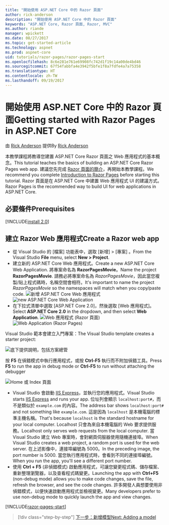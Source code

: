 ```yaml
---
title: "開始使用 ASP.NET Core 中的 Razor 頁面"
author: rick-anderson
description: "開始使用 ASP.NET Core 中的 Razor 頁面"
keywords: "ASP.NET Core, Razor 頁面, Razor, MVC"
ms.author: riande
manager: wpickett
ms.date: 08/27/2017
ms.topic: get-started-article
ms.technology: aspnet
ms.prod: aspnet-core
uid: tutorials/razor-pages/razor-pages-start
ms.openlocfilehash: 8c6e281e761e69908fc742d1f19c14a00de4bd46
ms.sourcegitcommit: 67f54fabbfa4e3942f5bfe1f8a7fdfe4a7a75358
ms.translationtype: HT
ms.contentlocale: zh-TW
ms.lasthandoff: 09/19/2017
---
```

# <a name="getting-started-with-razor-pages-in-aspnet-core"></a><span data-ttu-id="b2e06-104">開始使用 ASP.NET Core 中的 Razor 頁面</span><span class="sxs-lookup"><span data-stu-id="b2e06-104">Getting started with Razor Pages in ASP.NET Core</span></span>

<span data-ttu-id="b2e06-105">由 [Rick Anderson](https://twitter.com/RickAndMSFT) 提供</span><span class="sxs-lookup"><span data-stu-id="b2e06-105">By [Rick Anderson](https://twitter.com/RickAndMSFT)</span></span>

<span data-ttu-id="b2e06-106">本教學課程將教導您建置 ASP.NET Core Razor 頁面之 Web 應用程式的基本概念。</span><span class="sxs-lookup"><span data-stu-id="b2e06-106">This tutorial teaches the basics of building an ASP.NET Core Razor Pages web app.</span></span> <span data-ttu-id="b2e06-107">建議您先完成 [Razor 頁面的簡介](xref:mvc/razor-pages/index)，再開始本教學課程。</span><span class="sxs-lookup"><span data-stu-id="b2e06-107">We recommend you complete [Introduction to Razor Pages](xref:mvc/razor-pages/index) before starting this tutorial.</span></span> <span data-ttu-id="b2e06-108">Razor 頁面是在 ASP.NET Core 中建置 Web 應用程式 UI 的建議方式。</span><span class="sxs-lookup"><span data-stu-id="b2e06-108">Razor Pages is the recommended way to build UI for web applications in ASP.NET Core.</span></span>

## <a name="prerequisites"></a><span data-ttu-id="b2e06-109">必要條件</span><span class="sxs-lookup"><span data-stu-id="b2e06-109">Prerequisites</span></span>

[!INCLUDE[install 2.0](../../includes/install2.0.md)]

## <a name="create-a-razor-web-app"></a><span data-ttu-id="b2e06-110">建立 Razor Web 應用程式</span><span class="sxs-lookup"><span data-stu-id="b2e06-110">Create a Razor web app</span></span>

* <span data-ttu-id="b2e06-111">從 Visual Studio 的 [檔案]  功能表中，選取 [新增] > [專案] 。</span><span class="sxs-lookup"><span data-stu-id="b2e06-111">From the Visual Studio **File** menu, select **New > Project**.</span></span>
* <span data-ttu-id="b2e06-112">建立新的 ASP.NET Core Web 應用程式。</span><span class="sxs-lookup"><span data-stu-id="b2e06-112">Create a new ASP.NET Core Web Application.</span></span> <span data-ttu-id="b2e06-113">將專案命名為 **RazorPagesMovie**。</span><span class="sxs-lookup"><span data-stu-id="b2e06-113">Name the project **RazorPagesMovie**.</span></span> <span data-ttu-id="b2e06-114">請務必將專案命名為 *RazorPagesMovie*，因此當您複製/貼上程式碼時，名稱空間會相符。</span><span class="sxs-lookup"><span data-stu-id="b2e06-114">It's important to name the project *RazorPagesMovie* so the namespaces will match when you copy/paste code.</span></span>
 <span data-ttu-id="b2e06-115">![新增 ASP.NET Core Web 應用程式](../../mvc/razor-pages/index/_static/np.png)</span><span class="sxs-lookup"><span data-stu-id="b2e06-115">![new ASP.NET Core Web Application](../../mvc/razor-pages/index/_static/np.png)</span></span>
* <span data-ttu-id="b2e06-116">在下拉式清單中選取 [ASP.NET Core 2.0]，然後選取 [Web 應用程式]。</span><span class="sxs-lookup"><span data-stu-id="b2e06-116">Select **ASP.NET Core 2.0** in the dropdown, and then select **Web Application**.</span></span>
 <span data-ttu-id="b2e06-117">![Web 應用程式 (Razor 頁面)](../../mvc/razor-pages/index/_static/np2.png)</span><span class="sxs-lookup"><span data-stu-id="b2e06-117">![Web Application (Razor Pages)](../../mvc/razor-pages/index/_static/np2.png)</span></span>

<span data-ttu-id="b2e06-118">Visual Studio 範本會建立入門專案：</span><span class="sxs-lookup"><span data-stu-id="b2e06-118">The Visual Studio template creates a starter project:</span></span>

![底下提供說明，包括方案總管](razor-pages-start/_static/se.png)

<span data-ttu-id="b2e06-120">按 **F5** 在偵錯模式中執行應用程式，或按 **Ctrl-F5** 執行而不附加偵錯工具。</span><span class="sxs-lookup"><span data-stu-id="b2e06-120">Press **F5** to run the app in debug mode or **Ctrl-F5** to run without attaching the debugger</span></span>

![Home 或 Index 頁面](razor-pages-start/_static/home.png)

* <span data-ttu-id="b2e06-122">Visual Studio 會啟動 [IIS Express](https://docs.microsoft.com/iis/extensions/introduction-to-iis-express/iis-express-overview)，並執行您的應用程式。</span><span class="sxs-lookup"><span data-stu-id="b2e06-122">Visual Studio starts [IIS Express](https://docs.microsoft.com/iis/extensions/introduction-to-iis-express/iis-express-overview) and runs your app.</span></span> <span data-ttu-id="b2e06-123">位址列會顯示 `localhost:port#`，而不是類似於 `example.com` 的內容。</span><span class="sxs-lookup"><span data-stu-id="b2e06-123">The address bar shows `localhost:port#` and not something like `example.com`.</span></span> <span data-ttu-id="b2e06-124">這是因為 `localhost` 是本機電腦的標準主機名稱。</span><span class="sxs-lookup"><span data-stu-id="b2e06-124">That's because `localhost` is the standard hostname for your local computer.</span></span> <span data-ttu-id="b2e06-125">Localhost 只會為來自本機電腦的 Web 要求提供服務。</span><span class="sxs-lookup"><span data-stu-id="b2e06-125">Localhost only serves web requests from the local computer.</span></span> <span data-ttu-id="b2e06-126">當 Visual Studio 建立 Web 專案時，會對網頁伺服器使用隨機連接埠。</span><span class="sxs-lookup"><span data-stu-id="b2e06-126">When Visual Studio creates a web project, a random port is used for the web server.</span></span> <span data-ttu-id="b2e06-127">在上述影像中，連接埠編號為 5000。</span><span class="sxs-lookup"><span data-stu-id="b2e06-127">In the preceding image, the port number is 5000.</span></span> <span data-ttu-id="b2e06-128">當您執行應用程式時，會看到不同的連接埠編號。</span><span class="sxs-lookup"><span data-stu-id="b2e06-128">When you run the app, you'll see a different port number.</span></span>
* <span data-ttu-id="b2e06-129">使用 **Ctrl + F5** (非偵錯模式) 啟動應用程式，可讓您變更程式碼、儲存檔案、重新整理瀏覽器，以及查看程式碼變更。</span><span class="sxs-lookup"><span data-stu-id="b2e06-129">Launching the app with **Ctrl+F5** (non-debug mode) allows you to make code changes, save the file, refresh the browser, and see the code changes.</span></span> <span data-ttu-id="b2e06-130">許多開發人員想要使用非偵錯模式，以便快速啟動應用程式並檢視變更。</span><span class="sxs-lookup"><span data-stu-id="b2e06-130">Many developers prefer to use non-debug mode to quickly launch the app and view changes.</span></span>

[!INCLUDE[razor-pages-start](../../includes/RP/razor-pages-start.md)]

>[!div class="step-by-step"]
[<span data-ttu-id="b2e06-131">下一步：新增模型</span><span class="sxs-lookup"><span data-stu-id="b2e06-131">Next: Adding a model</span></span>](xref:tutorials/razor-pages/modelz)  
